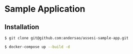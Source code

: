 # Sample Application

## Installation

```bash
$ git clone git@github.com:andersao/assesi-sample-app.git
```

```bash
$ docker-compose up --build -d
```
